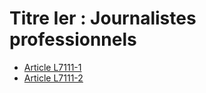 # Titre Ier : Journalistes professionnels 

* [Article L7111-1](./LEGIARTI000006904508.md)
* [Article L7111-2](./LEGIARTI000006904509.md)
